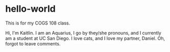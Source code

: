 # hello-world
This is for my COGS 108 class.

Hi, I'm Kaitlin. I am an Aquarius, I go by they/she pronouns, and I currently am a student at UC San Diego. I love cats, and I love my partner, Daniel. 
Oh, forgot to leave comments. 
